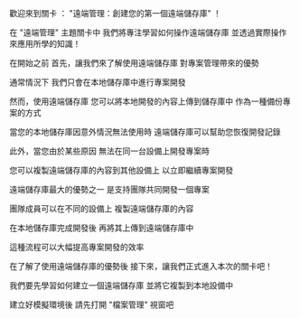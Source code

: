 歡迎來到關卡 ：
"遠端管理：創建您的第一個遠端儲存庫" ！

在 "遠端管理" 主題關卡中
我們將專注學習如何操作遠端儲存庫
並透過實際操作來應用所學的知識！

在開始之前
首先，讓我們來了解使用遠端儲存庫
對專案管理帶來的優勢

通常情況下
我們只會在本地儲存庫中進行專案開發

然而，使用遠端儲存庫
您可以將本地開發的內容上傳到儲存庫中
作為一種備份專案的方式

當您的本地儲存庫因意外情況無法使用時
遠端儲存庫可以幫助您恢復開發記錄

此外，當您由於某些原因
無法在同一台設備上開發專案時

您可以複製遠端儲存庫的內容到其他設備上
以立即繼續專案開發

遠端儲存庫最大的優勢之一
是支持團隊共同開發一個專案

團隊成員可以在不同的設備上
複製遠端儲存庫的內容

在本地儲存庫完成開發後
再將其上傳到遠端儲存庫中

這種流程可以大幅提高專案開發的效率

在了解了使用遠端儲存庫的優勢後
接下來，讓我們正式進入本次的關卡吧！

我們要先學習如何建立一個遠端儲存庫
並將它複製到本地設備中

建立好模擬環境後
請先打開 "檔案管理" 視窗吧
